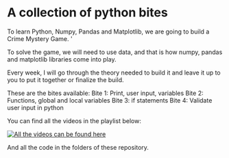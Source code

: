 #  A collection of python bites

To learn Python, Numpy, Pandas and Matplotlib, we are going to build a Crime Mystery Game. '

To solve the game, we will need to use data, and that is how numpy, pandas and matplotlib libraries come into play.

Every week, I will go through the theory needed to build it and leave it up to you to put it together or finalize the build.

These are the bites available:
  Bite 1: Print, user input, variables
  Bite 2: Functions, global and local variables
  Bite 3: if statements
  Bite 4: Validate user input in python

You can find all the videos in the playlist below:

[![All the videos can be found here](https://img.youtube.com/vi/ZgqnPYmEcXw/0.jpg)](https://www.youtube.com/watch?v=ZgqnPYmEcXw&list=PLDz00l_jz6zzI8iPHyXka89gISYkwxk3e)

And all the code in the folders of these repository.

